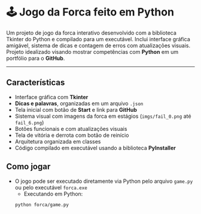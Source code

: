 # 🕹️ Jogo da Forca feito em Python

Um projeto de jogo da forca interativo desenvolvido com a biblioteca Tkinter do Python e compilado para um executável. Inclui interface gráfica amigável, sistema de dicas e contagem de erros com atualizações visuais. Projeto idealizado visando mostrar competências com **Python** em um portfólio para o **GitHub**.

---

## Características

* Interface gráfica com **Tkinter**
* **Dicas e palavras**, organizadas em um arquivo `.json`
* Tela inicial com botão de **Start** e link para **GitHub**
* Sistema visual com imagens da forca em estágios (`imgs/fail_0.png` até `fail_6.png`)
* Botões funcionais e com atualizações visuais
* Tela de vitória e derrota com botão de reinício
* Arquitetura organizada em classes
* Código compilado em executável usando a biblioteca **PyInstaller**

## Como jogar
* O jogo pode ser executado diretamente via Python pelo arquivo `game.py` ou pelo executável `forca.exe`
  - Executando em Python:
  ```
  python forca/game.py
  ```
